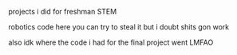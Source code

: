 projects i did for freshman STEM 

robotics code here 
you can try to steal it but i doubt shits gon work 


also idk where the code i had for the final project went LMFAO
